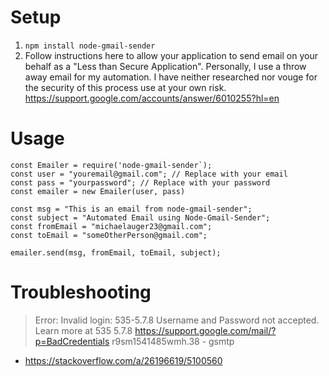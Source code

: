 # Setup

1) `npm install node-gmail-sender`
2) Follow instructions here to allow your application to send email on your behalf as a "Less than Secure Application". Personally, I use a throw away email for my automation. I have neither researched nor vouge for the security of this process use at your own risk. https://support.google.com/accounts/answer/6010255?hl=en

# Usage

``` 
const Emailer = require('node-gmail-sender`);
const user = "youremail@gmail.com"; // Replace with your email
const pass = "yourpassword"; // Replace with your password
const emailer = new Emailer(user, pass)

const msg = "This is an email from node-gmail-sender";
const subject = "Automated Email using Node-Gmail-Sender";
const fromEmail = "michaelauger23@gmail.com";
const toEmail = "someOtherPerson@gmail.com";

emailer.send(msg, fromEmail, toEmail, subject);
```

# Troubleshooting

> Error: Invalid login: 535-5.7.8 Username and Password not accepted. Learn more at
> 535 5.7.8  https://support.google.com/mail/?p=BadCredentials r9sm1541485wmh.38 - gsmtp
- https://stackoverflow.com/a/26196619/5100560